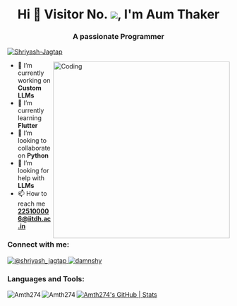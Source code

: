 <h1 align="center">Hi 👋 Visitor No. <img src="https://profile-counter.glitch.me/Amth274_/count.svg">, I'm Aum Thaker</h1>
<h3 align="center">A passionate Programmer</h3>

<p align="left">
  <a href="https://github.com/ryo-ma/github-profile-trophy">
    <img src="https://github-profile-trophy.vercel.app/?username=Shriyash-Jagtap" alt="Shriyash-Jagtap" />
  </a>
</p>

<img align="right" alt="Coding" width="400" src="https://cdn.dribbble.com/users/1292677/screenshots/6139167/media/5387dc7e035b3efe9d94516044de66a4.gif">

- 🔭 I’m currently working on **Custom LLMs**
- 🌱 I’m currently learning **Flutter**
- 👯 I’m looking to collaborate on **Python**
- 🤝 I’m looking for help with **LLMs**
- 📫 How to reach me **225100006@iitdh.ac.in**

<h3 align="left">Connect with me:</h3>
<p align="left">
  <a href="https://twitter." target="blank">
    <img align="center" src="https://img.shields.io/badge/Twitter-1DA1F2?style=for-the-badge&logo=twitter&logoColor=white" alt="@shriyash_jagtap" />
  </a>
  <a href="https://discord.gg/aum1740" target="blank">
    <img align="center" src="https://img.shields.io/badge/Discord-7289DA?style=for-the-badge&logo=discord&logoColor=white" alt="damnshy" />
  </a>
</p>

<h3 align="left">Languages and Tools:</h3>
<div align="center">
  <!-- Add icons in a more organized grid layout here -->
</div>

<p><img align="left" src="https://github-readme-stats.vercel.app/api/top-langs?username=Amth274&show_icons=true&locale=en&layout=compact" alt="Amth274" /></p>

<p><img align="left" src="https://github-readme-streak-stats.herokuapp.com/?user=Shriyash-Jagtap&" alt="Amth274" /></p>

[![Amth274's GitHub | Stats](https://stats.quine.sh/Amth274/github?theme=dark)](https://quine.sh?utm_source=widgets&utm_campaign=Amth274)
